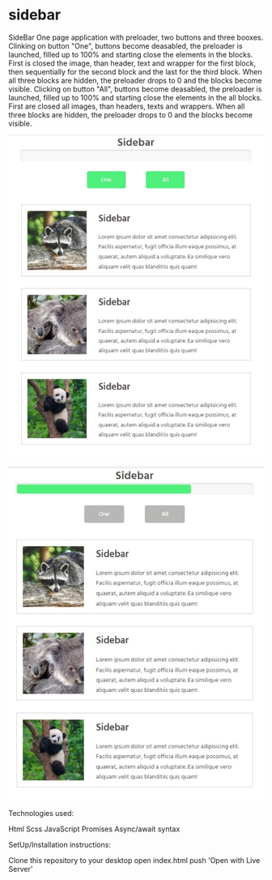 # sidebar
SideBar
One page application with preloader, two buttons and three booxes.
Clinking on button "One", buttons become deasabled, the preloader is launched, filled up to 100% and starting close the elements in the blocks.
First is closed the image, than header, text and wrapper for the first block, then sequentially for the second block and the last for the third block.
When all three blocks are hidden, the preloader drops to 0 and the blocks become visible.
Clicking on button "All", buttons become deasabled, the preloader is launched, filled up to 100% and starting close the elements in the all blocks.
First are closed all images, than headers, texts and wrappers.
When all three blocks are hidden, the preloader drops to 0 and the blocks become visible.


![](./img//readme.jpg)

![](./img//readme-2.jpg)

Technologies used:

Html
Scss
JavaScript
Promises
Async/await syntax

SetUp/Installation instructions:

Clone this repository to your desktop
open index.html
push 'Open with Live Server'

